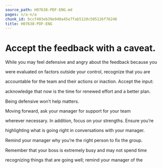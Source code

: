 ```yaml
---
source_path: H07638-PDF-ENG.md
pages: n/a-n/a
chunk_id: bccf403eb39e940a45e7fab5120c505126f76246
title: H07638-PDF-ENG
---
```

# Accept the feedback with a caveat.

While you may feel defensive and angry about the feedback because you

were evaluated on factors outside your control, recognize that you are

accountable for the team and their actions or inaction. Accept the input:

acknowledge that now is the time for renewed eﬀort and a better plan.

Being defensive won’t help matters.

Moving forward, ask your manager for support for your team

wherever necessary. In addition, focus on your strengths. Ensure you’re

highlighting what is going right in conversations with your manager.

Remind your manager why you’re the right person to ﬁx the group.

Remember that your boss is extremely busy and may not spend time

recognizing things that are going well; remind your manager of the
